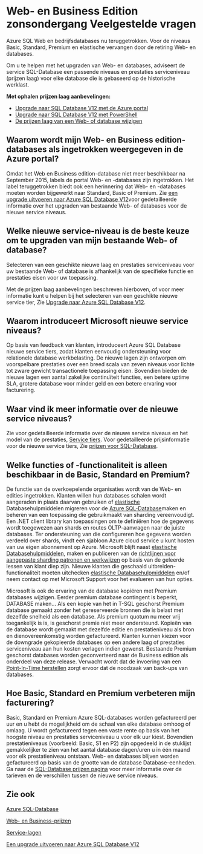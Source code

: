 <properties
   pageTitle="Azure SQL Database Web- en Business Edition zonsondergang Veelgestelde vragen | Microsoft Azure"
   description="Meer informatie over wanneer de Azure SQL Web- en databases wordt ingetrokken en meer informatie over de functies en functionaliteit van de nieuwe service niveaus."
   services="sql-database"
   documentationCenter="na"
   authors="stevestein"
   manager="jhubbard"
   editor="monicar" />
<tags
   ms.service="sql-database"
   ms.devlang="na"
   ms.topic="article"
   ms.tgt_pltfrm="na"
   ms.workload="data-management"
   ms.date="08/08/2016"
   ms.author="sstein" />

# <a name="web-and-business-edition-sunset-faq"></a>Web- en Business Edition zonsondergang Veelgestelde vragen

Azure SQL Web en bedrijfsdatabases nu teruggetrokken. Voor de niveaus Basic, Standard, Premium en elastische vervangen door de retiring Web- en databases.

Om u te helpen met het upgraden van Web- en databases, adviseert de service SQL-Database een passende niveaus en prestaties serviceniveau (prijzen laag) voor elke database die is gebaseerd op de historische werklast.

**Met ophalen prijzen laag aanbevelingen:**

- [Upgrade naar SQL Database V12 met de Azure portal](sql-database-upgrade-server-portal.md)
- [Upgrade naar SQL Database V12 met PowerShell](sql-database-upgrade-server-powershell.md)
- [De prijzen laag van een Web- of database wijzigen](sql-database-service-tier-advisor.md)



## <a name="why-does-the-azure-portal-show-my-web-and-business-edition-databases-as-retired"></a>Waarom wordt mijn Web- en Business edition-databases als ingetrokken weergegeven in de Azure portal?

Omdat het Web en Business edition-database niet meer beschikbaar na September 2015, labels de portal Web- en -databases zijn ingetrokken. Het label teruggetrokken biedt ook een herinnering dat Web- en -databases moeten worden bijgewerkt naar Standard, Basic of Premium. Zie [een upgrade uitvoeren naar Azure SQL Database V12](sql-database-upgrade-server-portal.md)voor gedetailleerde informatie over het upgraden van bestaande Web- of databases voor de nieuwe service niveaus.

## <a name="which-new-service-tier-is-the-best-choice-to-upgrade-my-existing-web-or-business-database-to"></a>Welke nieuwe service-niveau is de beste keuze om te upgraden van mijn bestaande Web- of database?

Selecteren van een geschikte nieuwe laag en prestaties serviceniveau voor uw bestaande Web- of database is afhankelijk van de specifieke functie en prestaties eisen voor uw toepassing.

Met de prijzen laag aanbevelingen beschreven hierboven, of voor meer informatie kunt u helpen bij het selecteren van een geschikte nieuwe service tier, Zie [Upgrade naar Azure SQL Database V12](sql-database-upgrade-server-portal.md).

## <a name="why-is-microsoft-introducing-new-service-tiers"></a>Waarom introduceert Microsoft nieuwe service niveaus?

Op basis van feedback van klanten, introduceert Azure SQL Database nieuwe service tiers, zodat klanten eenvoudig ondersteuning voor relationele database werkbelasting. De nieuwe lagen zijn ontworpen om voorspelbare prestaties over een breed scala van zeven niveaus voor lichte tot zware gewicht transactionele toepassing eisen. Bovendien bieden de nieuwe lagen een aantal zakelijke continuïteit functies, een betere uptime SLA, grotere database voor minder geld en een betere ervaring voor facturering.

## <a name="where-can-i-learn-more-about-the-new-service-tiers"></a>Waar vind ik meer informatie over de nieuwe service niveaus?

Zie voor gedetailleerde informatie over de nieuwe service niveaus en het model van de prestaties, [Service tiers](sql-database-service-tiers.md). Voor gedetailleerde prijsinformatie voor de nieuwe service tiers, Zie [prijzen voor SQL-Database](https://azure.microsoft.com/pricing/details/sql-database/).

## <a name="what-features-or-functionality-will-not-be-available-in-basic-standard-and-premium"></a>Welke functies of -functionaliteit is alleen beschikbaar in de Basic, Standard en Premium?

De functie van de overkoepelende organisaties wordt van de Web- en edities ingetrokken. Klanten willen hun databases schalen wordt aangeraden in plaats daarvan gebruiken of [elastische](sql-database-elastic-scale-get-started.md) Databasehulpmiddelen migreren voor de [Azure SQL-Database](sql-database-elastic-scale-get-started.md)maken en beheren van een toepassing die gebruikmaakt van sharding vereenvoudigt. Een .NET client library kan toepassingen om te definiëren hoe de gegevens wordt toegewezen aan shards en routes OLTP-aanvragen naar de juiste databases. Ter ondersteuning van die configureren hoe gegevens worden verdeeld over shards, vindt een sjabloon Azure cloud service u kunt hosten van uw eigen abonnement op Azure. Microsoft blijft naast [elastische Databasehulpmiddelen](sql-database-elastic-scale-get-started.md), maken en publiceren van de [richtlijnen voor aangepaste sharding patronen en werkwijzen](https://msdn.microsoft.com/library/azure/dn764977.aspx) op basis van de geleerde lessen van klant diep zijn. Nieuwe klanten die geschaald uitbreiden-functionaliteit moeten uitchecken [elastische Databasehulpmiddelen](sql-database-elastic-scale-get-started.md) en/of neem contact op met Microsoft Support voor het evalueren van hun opties.

Microsoft is ook de ervaring van de database kopiëren met Premium databases wijzigen. Eerder premium database contingent is beperkt, DATABASE maken... Als een kopie van het in T-SQL geschorst Premium database gemaakt zonder het gereserveerde bronnen die is belast met dezelfde snelheid als een database. Als premium quotum nu meer vrij toegankelijk is is, is geschorst premie niet meer ondersteund. Kopieën van de database wordt gemaakt met dezelfde editie en prestatieniveau als bron en dienovereenkomstig worden gefactureerd. Klanten kunnen kiezen voor de downgrade gekopieerde databases op een andere laag of prestaties serviceniveau aan hun kosten verlagen indien gewenst. Bestaande Premium geschorst databases worden geconverteerd naar de Business edition als onderdeel van deze release. Verwacht wordt dat de invoering van een [Point-In-Time herstellen](sql-database-recovery-using-backups.md#point-in-time-restore) zorgt ervoor dat de noodzaak van back-ups van databases.

## <a name="how-does-basic-standard-and-premium-improve-my-billing-experience"></a>Hoe Basic, Standard en Premium verbeteren mijn facturering?

Basic, Standard en Premium Azure SQL-databases worden gefactureerd per uur en u hebt de mogelijkheid om de schaal van elke database omhoog of omlaag. U wordt gefactureerd tegen een vaste rente op basis van het hoogste niveau en prestaties serviceniveau u voor elk uur kiest. Bovendien prestatieniveaus (voorbeeld: Basic, S1 en P2) zijn opgedeeld in de stuklijst gemakkelijker te zien van het aantal database dagen/uren u in één maand voor elk prestatieniveau ontstaan. Web- en databases blijven worden gefactureerd op basis van de grootte van de database Database-eenheden. Ga naar de [SQL-Database prijzen pagina](https://azure.microsoft.com/pricing/details/sql-database/) voor meer informatie over de tarieven en de verschillen tussen de nieuwe service niveaus.


## <a name="see-also"></a>Zie ook

[Azure SQL-Database](https://azure.microsoft.com/documentation/services/sql-database/)

[Web- en Business-prijzen](https://azure.microsoft.com/pricing/details/sql-database/web-business/)

[Service-lagen](sql-database-service-tiers.md)

[Een upgrade uitvoeren naar Azure SQL Database V12](sql-database-upgrade-server-portal.md)

